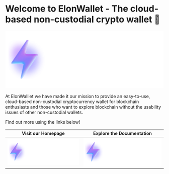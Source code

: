 # Welcome to ElonWallet - The cloud-based non-custodial crypto wallet 👋

<div align="center">
  <img alt="Banner" src="/images/ElonWallet.png"/>
</div>

At ElonWalllet we have made it our mission to provide an easy-to-use, cloud-based non-custodial cryptocurrency wallet for blockchain enthusiasts and those who want to explore blockchain without the usability issues of other non-custodial wallets. 

Find out more using the links below!

Visit our Homepage | Explore the Documentation
:-------------------------:|:-------------------------:
![](/images/ElonWallet.png)  |  ![](/images/ElonWallet.png)
